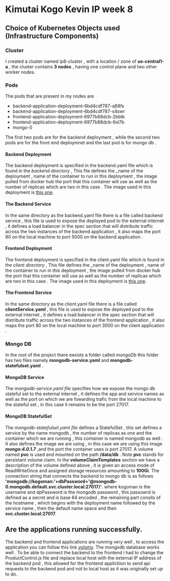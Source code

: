 # Kimutai Kogo Kevin IP week 8 

## Choice of Kubernetes Objects used (Infrastructure Components)
### Cluster 
I created a cluster named ip8-cluster , with a location / zone of __us-central1-a__ , the cluster contains __3 nodes__  , having one control plane and two other worker nodes.



### Pods 
The pods that are present in my nodes are 
- backend-application-deployment-6bd4cdf787-q68fs   
- backend-application-deployment-6bd4cdf787-s4swr    
- frontend-application-deployment-6977b88dcb-2bbtk   
- frontend-application-deployment-6977b88dcb-6sl7b   
- mongo-0  

The first two pods are for the backend deployment , while the second two  pods are for the front end deploymnet  and the last pod is for mongo db .


#### Backend Deployment 
The backend deployment is specified in the backend.yaml file which is found in the _backend directory_ , This file defines the _name of the deployment , name of the container to run in this deployment , the image pulled from docker hub  the port that this container will use as well as the number of replicas which are two in this case . The image used in this deployment is  [this one](https://hub.docker.com/r/kimutaikk/backend_image_yolo).

#### The Backend Service
In the same directory as the backend.yaml file there is a file called backend service , this file is used to expose the deployed pod to the external internet  , it defines a load balancer in the spec section that will  distribute traffic across the two instances of the backend application , it also maps the port 80 on the local machine to port  5000 on the backend application .


#### Frontend Deployment 
The frontend deployment is specified in the client.yaml file which is found in the _client directory_ , This file defines the _name of the deployment , name of the container to run in this deployment , the image pulled from docker hub  the port that this container will use as well as the number of replicas which are two in this case . The image used in this deployment is  [this one](https://hub.docker.com/r/kimutaikk/client_image_yolo).

#### The Frontend Service
In the same directory as the client.yaml file there is a file called __clientService.yaml__ , this file is used to expose the deployed pod to the external internet  , it defines a load balancer in the spec section that will  distribute traffic across the two instances of the frontend application , it also maps the port 80 on the local machine to port  3000 on the client  application .




### Mongo DB 
In the root of the project there eexists a folder called _mongoDb_ this folder has two files namely __mongodb-service.yaml__ and __mongodb-statefulset.yaml__ .

#### MongoDB Service 
The _mongodb-service.yaml file_ specifies how we expose the mongo db stateful set to the external internet , it defines the app and service names as well as the port on which we are fowarding trafic from the local machine to the stateful set , in this case it remains to be the port 27017.

#### MongoDB StatefulSet

The _mongodb-statefulset.yaml file_ defines a StatefulSet , this set defines a service  by the name  mongodb , the number of replicas as one and the container which we are running , this container is named mongodb as well . It also defines the image we are using , in this case we are using this image ***mongo:4.0.1.7*** ,and the port the container uses is port 27017.
A volume named __pvc__ is used and mounted on the path __/data/db__ .  Note __pvc__ stands for persistant volume claim. In the __volumeClaimTemplates__ section we have a description of the volume defined above ,  it is given an access mode of ReadWriteOnce and assigned storage resources amounting to __100Gi__.
The connection string that connects the backend to mongo db is as follows __'mongodb://kogoman:'+dbPassword+'@mongodb-0.mongodb.default.svc.cluster.local:27017/'__. where kogoman is the username and dpPassword is the mongodb password , this passowrd is defined as a secret and is base 64 encoded , the remaining part consits of the hostname , which begins with the deployment name followed by the service name , then the default name space and then __svc.cluster.local:27017__.


## Are the applications running successfully.

The backend and frontend applications are running very well , 
to access the application you can follow this link [yolomy](http://35.193.151.206:3000/). 
The mongodb database works well .
To be able to connect the backend to the frontend i had to change the ProductControl.js file and replace local host with the external IP address of the backend pod , this allowed for the frontend applictiion to send api requests to the backend pod and not to local host as  it was originally set up to do.
